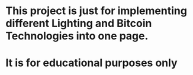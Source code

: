 # This project is just for implementing different Lighting and Bitcoin Technologies into one page.
# It is for educational purposes only